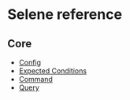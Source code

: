 # Selene reference

## Core

- [Config](configuration.md)
- [Expected Conditions](condition.md)
- [Command](command.md)
- [Query](query.md)
